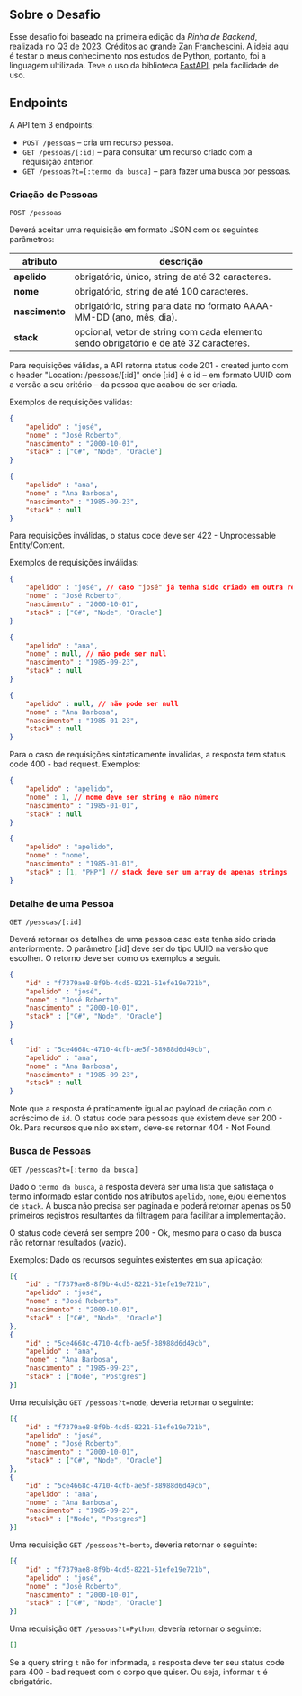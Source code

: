 ## Sobre o Desafio

Esse desafio foi baseado na primeira edição da *Rinha de Backend*, realizada no Q3 de 2023. Créditos ao grande [Zan Franchescini](https://github.com/zanfranceschi).
A ideia aqui é testar o meus conhecimento nos estudos de Python, portanto, foi a linguagem ultilizada. Teve o uso da biblioteca [FastAPI](https://fastapi.tiangolo.com/), pela facilidade de uso.

## Endpoints
A API tem 3 endpoints:

- `POST /pessoas` –  cria um recurso pessoa.
- `GET /pessoas/[:id]` – para consultar um recurso criado com a requisição anterior.
- `GET /pessoas?t=[:termo da busca]` – para fazer uma busca por pessoas.


### Criação de Pessoas
`POST /pessoas`

Deverá aceitar uma requisição em formato JSON com os seguintes parâmetros:

| atributo | descrição |
| --- | --- |
| **apelido** | obrigatório, único, string de até 32 caracteres. |
| **nome** | obrigatório, string de até 100 caracteres. |
| **nascimento** | obrigatório, string para data no formato AAAA-MM-DD (ano, mês, dia). |
| **stack** | opcional, vetor de string com cada elemento sendo obrigatório e de até 32 caracteres. |

Para requisições válidas, a API retorna status code 201 - created junto com o header "Location: /pessoas/[:id]" onde [:id] é o id – em formato UUID com a versão a seu critério – da pessoa que acabou de ser criada. 

Exemplos de requisições válidas:
```json
{
    "apelido" : "josé",
    "nome" : "José Roberto",
    "nascimento" : "2000-10-01",
    "stack" : ["C#", "Node", "Oracle"]
}
```

```json
{
    "apelido" : "ana",
    "nome" : "Ana Barbosa",
    "nascimento" : "1985-09-23",
    "stack" : null
}
```
Para requisições inválidas, o status code deve ser 422 - Unprocessable Entity/Content. 

Exemplos de requisições inválidas:
```json
{
    "apelido" : "josé", // caso "josé" já tenha sido criado em outra requisição
    "nome" : "José Roberto",
    "nascimento" : "2000-10-01",
    "stack" : ["C#", "Node", "Oracle"]
}
```

```json
{
    "apelido" : "ana",
    "nome" : null, // não pode ser null
    "nascimento" : "1985-09-23",
    "stack" : null
}
```

```json
{
    "apelido" : null, // não pode ser null
    "nome" : "Ana Barbosa",
    "nascimento" : "1985-01-23",
    "stack" : null
}
```

Para o caso de requisições sintaticamente inválidas, a resposta tem status code 400 - bad request. Exemplos:

```json
{
    "apelido" : "apelido",
    "nome" : 1, // nome deve ser string e não número
    "nascimento" : "1985-01-01",
    "stack" : null
}
```

```json
{
    "apelido" : "apelido",
    "nome" : "nome",
    "nascimento" : "1985-01-01",
    "stack" : [1, "PHP"] // stack deve ser um array de apenas strings
}
```

### Detalhe de uma Pessoa
`GET /pessoas/[:id]`

Deverá retornar os detalhes de uma pessoa caso esta tenha sido criada anteriormente. O parâmetro [:id] deve ser do tipo UUID na versão que escolher. O retorno deve ser como os exemplos a seguir.


```json
{
    "id" : "f7379ae8-8f9b-4cd5-8221-51efe19e721b",
    "apelido" : "josé",
    "nome" : "José Roberto",
    "nascimento" : "2000-10-01",
    "stack" : ["C#", "Node", "Oracle"]
}
```

```json
{
    "id" : "5ce4668c-4710-4cfb-ae5f-38988d6d49cb",
    "apelido" : "ana",
    "nome" : "Ana Barbosa",
    "nascimento" : "1985-09-23",
    "stack" : null
}
```

Note que a resposta é praticamente igual ao payload de criação com o acréscimo de `id`. O status code para pessoas que existem deve ser 200 - Ok. Para recursos que não existem, deve-se retornar 404 - Not Found.


### Busca de Pessoas
`GET /pessoas?t=[:termo da busca]`

Dado o `termo da busca`, a resposta deverá ser uma lista que satisfaça o termo informado estar contido nos atributos `apelido`, `nome`, e/ou elementos de `stack`. A busca não precisa ser paginada e poderá retornar apenas os 50 primeiros registros resultantes da filtragem para facilitar a implementação.

O status code deverá ser sempre 200 - Ok, mesmo para o caso da busca não retornar resultados (vazio).

Exemplos: Dado os recursos seguintes existentes em sua aplicação:

```json
[{
    "id" : "f7379ae8-8f9b-4cd5-8221-51efe19e721b",
    "apelido" : "josé",
    "nome" : "José Roberto",
    "nascimento" : "2000-10-01",
    "stack" : ["C#", "Node", "Oracle"]
},
{
    "id" : "5ce4668c-4710-4cfb-ae5f-38988d6d49cb",
    "apelido" : "ana",
    "nome" : "Ana Barbosa",
    "nascimento" : "1985-09-23",
    "stack" : ["Node", "Postgres"]
}]
```

Uma requisição `GET /pessoas?t=node`, deveria retornar o seguinte:
```json
[{
    "id" : "f7379ae8-8f9b-4cd5-8221-51efe19e721b",
    "apelido" : "josé",
    "nome" : "José Roberto",
    "nascimento" : "2000-10-01",
    "stack" : ["C#", "Node", "Oracle"]
},
{
    "id" : "5ce4668c-4710-4cfb-ae5f-38988d6d49cb",
    "apelido" : "ana",
    "nome" : "Ana Barbosa",
    "nascimento" : "1985-09-23",
    "stack" : ["Node", "Postgres"]
}]
```

Uma requisição `GET /pessoas?t=berto`, deveria retornar o seguinte:
```json
[{
    "id" : "f7379ae8-8f9b-4cd5-8221-51efe19e721b",
    "apelido" : "josé",
    "nome" : "José Roberto",
    "nascimento" : "2000-10-01",
    "stack" : ["C#", "Node", "Oracle"]
}]
```

Uma requisição `GET /pessoas?t=Python`, deveria retornar o seguinte:
```json
[]
```

Se a query string `t` não for informada, a resposta deve ter seu status code para 400 - bad request com o corpo que quiser. Ou seja, informar `t` é obrigatório.


